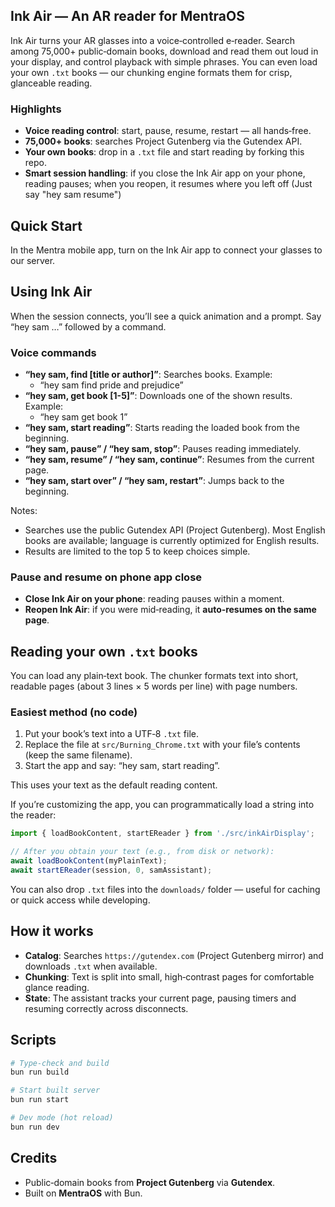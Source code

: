 ## Ink Air — An AR reader for MentraOS

Ink Air turns your AR glasses into a voice‑controlled e‑reader. Search among 75,000+ public‑domain books, download and read them out loud in your display, and control playback with simple phrases. You can even load your own `.txt` books — our chunking engine formats them for crisp, glanceable reading.

### Highlights
- **Voice reading control**: start, pause, resume, restart — all hands‑free.
- **75,000+ books**: searches Project Gutenberg via the Gutendex API.
- **Your own books**: drop in a `.txt` file and start reading by forking this repo.
- **Smart session handling**: if you close the Ink Air app on your phone, reading pauses; when you reopen, it resumes where you left off (Just say "hey sam resume")

## Quick Start
In the Mentra mobile app, turn on the Ink Air app to connect your glasses to our  server.

## Using Ink Air

When the session connects, you’ll see a quick animation and a prompt. Say “hey sam …” followed by a command.

### Voice commands
- **“hey sam, find [title or author]”**: Searches books. Example:
  - “hey sam find pride and prejudice”
- **“hey sam, get book [1-5]”**: Downloads one of the shown results. Example:
  - “hey sam get book 1”
- **“hey sam, start reading”**: Starts reading the loaded book from the beginning.
- **“hey sam, pause” / “hey sam, stop”**: Pauses reading immediately.
- **“hey sam, resume” / “hey sam, continue”**: Resumes from the current page.
- **“hey sam, start over” / “hey sam, restart”**: Jumps back to the beginning.

Notes:
- Searches use the public Gutendex API (Project Gutenberg). Most English books are available; language is currently optimized for English results.
- Results are limited to the top 5 to keep choices simple.

### Pause and resume on phone app close
- **Close Ink Air on your phone**: reading pauses within a moment.
- **Reopen Ink Air**: if you were mid‑reading, it **auto‑resumes on the same page**.

## Reading your own `.txt` books

You can load any plain‑text book. The chunker formats text into short, readable pages (about 3 lines × 5 words per line) with page numbers.

### Easiest method (no code)
1) Put your book’s text into a UTF‑8 `.txt` file.
2) Replace the file at `src/Burning_Chrome.txt` with your file’s contents (keep the same filename).
3) Start the app and say: “hey sam, start reading”.

This uses your text as the default reading content.

If you’re customizing the app, you can programmatically load a string into the reader:

```ts
import { loadBookContent, startEReader } from './src/inkAirDisplay';

// After you obtain your text (e.g., from disk or network):
await loadBookContent(myPlainText);
await startEReader(session, 0, samAssistant);
```

You can also drop `.txt` files into the `downloads/` folder — useful for caching or quick access while developing.

## How it works
- **Catalog**: Searches `https://gutendex.com` (Project Gutenberg mirror) and downloads `.txt` when available.
- **Chunking**: Text is split into small, high‑contrast pages for comfortable glance reading.
- **State**: The assistant tracks your current page, pausing timers and resuming correctly across disconnects.

## Scripts
```bash
# Type-check and build
bun run build

# Start built server
bun run start

# Dev mode (hot reload)
bun run dev
```

## Credits
- Public‑domain books from **Project Gutenberg** via **Gutendex**.
- Built on **MentraOS** with Bun.
